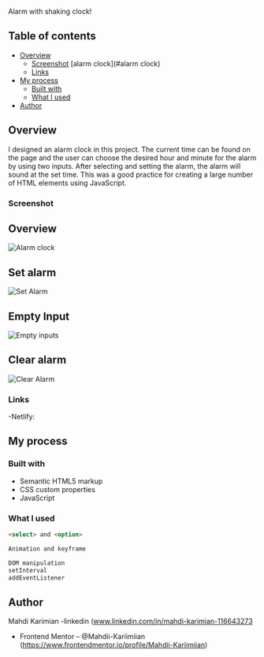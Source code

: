  Alarm with shaking clock!

## Table of contents

- [Overview](#overview)
  - [Screenshot](#screenshot)
    [alarm clock](#alarm clock)
  - [Links](#links)
- [My process](#my-process)
  - [Built with](#built-with)
  - [What I used](#what-i-learned)
- [Author](#author)

## Overview
I designed an alarm clock in this project. The current time can be found on the page and the user can choose the desired hour and minute for the alarm by using two inputs. After selecting and setting the alarm, the alarm will sound at the set time. This was a good practice for creating a large number of HTML elements using JavaScript.

### Screenshot

## Overview
![Alarm clock](https://github.com/Mahdii-Kariimiian/Alarm-clock/assets/134393975/b1bb85bf-e120-435a-bf9b-bd7b2e7c142f)
## Set alarm
![Set Alarm](https://github.com/Mahdii-Kariimiian/Alarm-clock/assets/134393975/a6dfacf0-d340-4cbf-b5b7-834158ed6afa)
## Empty Input
![Empty inputs](https://github.com/Mahdii-Kariimiian/Alarm-clock/assets/134393975/86c8894e-932e-423b-a645-c117916f59e5)
##  Clear alarm
![Clear Alarm](https://github.com/Mahdii-Kariimiian/Alarm-clock/assets/134393975/64ef50ab-ee7f-4a79-996a-43eb739fa7a3)

### Links
-Netlify: 
## My process

### Built with

- Semantic HTML5 markup
- CSS custom properties
- JavaScript

### What I used

```HTML
<select> and <option> 
```
```CSS
Animation and keyframe

```
```JavaScript
DOM manipulation
setInterval
addEventListener
```

## Author

Mahdi Karimian
-linkedin (www.linkedin.com/in/mahdi-karimian-116643273
- Frontend Mentor – @Mahdii-Kariimiian (https://www.frontendmentor.io/profile/Mahdii-Kariimiian)



